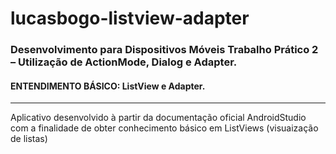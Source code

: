 # lucasbogo-listview-adapter

### Desenvolvimento para Dispositivos Móveis Trabalho Prático 2 – Utilização de ActionMode, Dialog e Adapter.

#### ENTENDIMENTO BÁSICO: ListView e Adapter.
-----------------------------------------------------------------------------------------------------------------------------------------------------------

Aplicativo desenvolvido à partir da documentação oficial AndroidStudio com a finalidade de obter conhecimento básico em ListViews (visuaização de listas)
